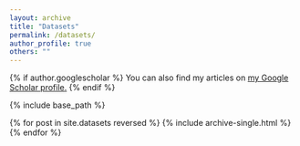 ```yaml
---
layout: archive
title: "Datasets"
permalink: /datasets/
author_profile: true
others: ""
---
```


{% if author.googlescholar %}
  You can also find my articles on <u><a href="{{author.googlescholar}}">my Google Scholar profile</a>.</u>
{% endif %}

{% include base_path %}

{% for post in site.datasets reversed %}
  {% include archive-single.html %}
{% endfor %}
